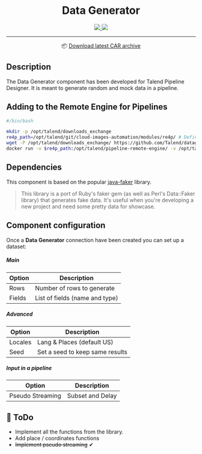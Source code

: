 <h1 align="center">
  Data Generator
</h1>
<div align="center">

   <a href="https://github.com/Talend/datagenerator-component/actions">
       <img src="https://github.com/Talend/datagenerator-component/workflows/TCK%20component%20build/badge.svg"/>
   </a>
   <a href="http://www.apache.org/licenses/LICENSE-2.0.html">
       <img src="http://img.shields.io/:license-apache-brightgreen.svg"/>
   </a>
   
___

📦 [Download latest CAR archive](https://github.com/Talend/datagenerator-component/releases/latest/download/datagenerator-component.car)
</div>

## Description

The Data Generator component has been developed for Talend Pipeline Designer. It is meant to generate random and mock data in a pipeline.

## Adding to the Remote Engine for Pipelines

```bash
#/bin/bash

mkdir -p /opt/talend/downloads_exchange
re4p_path=/opt/talend/git/cloud-images-automation/modules/re4p/ # Define your RE4P home path
wget -P /opt/talend/downloads_exchange/ https://github.com/Talend/datagenerator-component/releases/latest/download/datagenerator-component.car
docker run -v $re4p_path:/opt/talend/pipeline-remote-engine/ -v /opt/talend/downloads_exchange/:/opt/talend/downloads_exchange/ -v /var/run/docker.sock:/var/run/docker.sock tacokit/remote-engine-customizer:latest register-component-archive --remote-engine-dir=/opt/talend/pipeline-remote-engine/ --component-archive=/opt/talend/downloads_exchange/datagenerator-component.car
```

## Dependencies

This component is based on the popular [java-faker](https://github.com/DiUS/java-faker) library.

> This library is a port of Ruby's faker gem (as well as Perl's Data::Faker library) that generates fake data. It's useful when you're developing a new project and need some pretty data for showcase.

## Component configuration

Once a **Data Generator** connection have been created you can set up a dataset:

##### Main

| Option   | Description                    |
|--------  |--------------------------------|
| Rows     |   Number of rows to generate   |
| Fields   | List of fields (name and type) |

##### Advanced

| Option   | Description                    |
|--------  |--------------------------------|
| Locales  |   Lang & Places (default US)   |
| Seed     | Set a seed to keep same results|

##### Input in a pipeline

| Option   | Description                    |
|--------  |--------------------------------|
| Pseudo Streaming  |   Subset and Delay    |

## 📝 ToDo

 - Implement all the functions from the library.
 - Add place / coordinates functions
 - ~~Implement pseudo streaming~~ ✔
